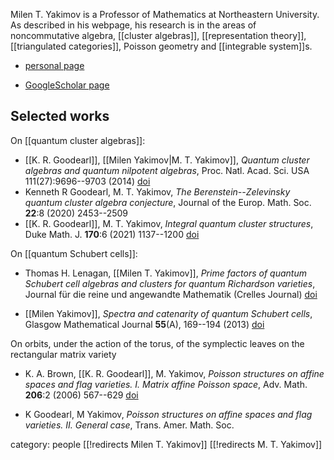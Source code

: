 Milen T. Yakimov is a Professor of Mathematics at Northeastern University. As described in his webpage, his research is in the areas of noncommutative algebra, [[cluster algebras]], [[representation theory]], [[triangulated categories]],  Poisson geometry and [[integrable system]]s.

* [personal page](https://yakimov.sites.northeastern.edu)

* [GoogleScholar page](https://scholar.google.com/citations?user=hX2pYzIAAAAJ)

## Selected works

On [[quantum cluster algebras]]:

* [[K. R. Goodearl]], [[Milen Yakimov|M. T. Yakimov]], _Quantum cluster algebras and quantum nilpotent algebras_, Proc. Natl. Acad. Sci. USA 111(27):9696--9703  (2014) [doi](https://doi.org/10.1073/pnas.1313071111)
* Kenneth R Goodearl, M. T. Yakimov, _The Berenstein--Zelevinsky quantum cluster algebra conjecture_, Journal of the Europ. Math. Soc. __22__:8 (2020) 2453--2509
* [[K. R. Goodearl]], M. T. Yakimov, _Integral quantum cluster structures_, Duke Math. J. __170__:6 (2021) 1137--1200 [doi](https://doi.org/10.1215/00127094-2020-0061)

On [[quantum Schubert cells]]:

* Thomas H. Lenagan, [[Milen T. Yakimov]], _Prime factors of quantum Schubert cell algebras and clusters for quantum Richardson varieties_, Journal für die reine und angewandte Mathematik (Crelles Journal) [doi](https://doi.org/10.1515/crelle-2016-0046)

* [[Milen Yakimov]], _Spectra and catenarity of quantum Schubert cells_, Glasgow Mathematical Journal __55__(A), 169--194 (2013) [doi](https://doi.org/10.1017/S0017089513000578)

On orbits, under the action of the torus, of the symplectic leaves on the rectangular matrix variety

* K. A. Brown, [[K. R. Goodearl]], M. Yakimov, _Poisson structures on affine spaces and flag varieties. I. Matrix affine Poisson space_, Adv. Math. __206__:2 (2006) 567--629 [doi](https://doi.org/10.1016/j.aim.2005.10.004)

* K Goodearl, M Yakimov, _Poisson structures on affine spaces and flag varieties. II. General case_, Trans. Amer. Math. Soc. 

category: people
[[!redirects Milen T. Yakimov]]
[[!redirects M. T. Yakimov]]